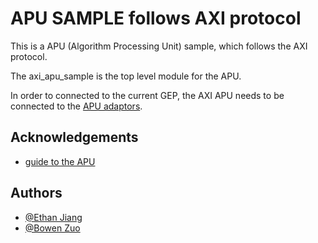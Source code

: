 
# APU SAMPLE follows AXI protocol

This is a APU (Algorithm Processing Unit) sample, which follows the AXI protocol.   

The axi_apu_sample is the top level module for the APU. 

In order to connected to the current GEP, the AXI APU needs to be connected to the 
[APU adaptors](https://docs.google.com/document/d/1sbIqujR-CAVMUYwRBwtQhkEeYgicR_teQE0yRj4MxGk/edit?usp=sharing). 




## Acknowledgements

 - [guide to the APU](https://docs.google.com/document/d/1sbIqujR-CAVMUYwRBwtQhkEeYgicR_teQE0yRj4MxGk/edit?usp=sharing)


## Authors

- [@Ethan Jiang](zhixij@uw.edu)
- [@Bowen Zuo](zuob@uw.edu)

